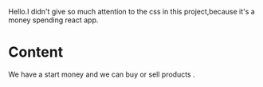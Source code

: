 Hello.I didn't give so much attention to the css in this project,because it's a money spending react app. 



<h1>Content</h1>

<p>We have a start money and we can buy or sell products .</p>
